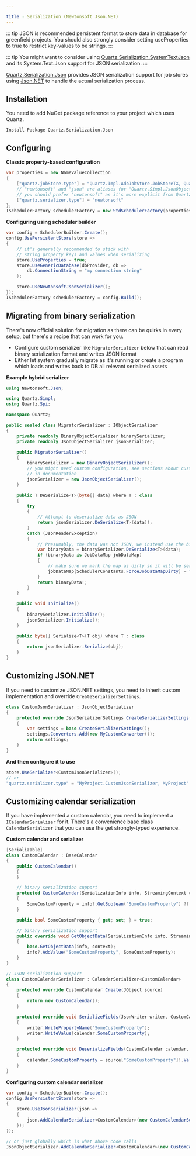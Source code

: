 ```yaml
---

title : Serialization (Newtonsoft Json.NET)
---
```


::: tip
JSON is recommended persistent format to store data in database for greenfield projects.
You should also strongly consider setting useProperties to true to restrict key-values to be strings.
:::

::: tip
You might want to consider using [Quartz.Serialization.SystemTextJson](https://www.nuget.org/packages/Quartz.Serialization.SystemTextJson)
and its System.Text.Json support for JSON serialization.
:::

[Quartz.Serialization.Json](https://www.nuget.org/packages/Quartz.Serialization.Json) provides JSON serialization support for job stores using
[Json.NET](https://www.newtonsoft.com/json) to handle the actual serialization process.

## Installation

You need to add NuGet package reference to your project which uses Quartz.

```shell
Install-Package Quartz.Serialization.Json
```

## Configuring

**Classic property-based configuration**

```csharp
var properties = new NameValueCollection
{
	["quartz.jobStore.type"] = "Quartz.Impl.AdoJobStore.JobStoreTX, Quartz",
	// "newtonsoft" and "json" are aliases for "Quartz.Simpl.JsonObjectSerializer, Quartz.Serialization.Json"
	// you should prefer "newtonsoft" as it's more explicit from Quartz 3.10 onwards
	["quartz.serializer.type"] = "newtonsoft"
};
ISchedulerFactory schedulerFactory = new StdSchedulerFactory(properties);
```

**Configuring using scheduler builder**

```csharp
var config = SchedulerBuilder.Create();
config.UsePersistentStore(store =>
{
    // it's generally recommended to stick with
    // string property keys and values when serializing
    store.UseProperties = true;
    store.UseGenericDatabase(dbProvider, db =>
        db.ConnectionString = "my connection string"
    );

    store.UseNewtonsoftJsonSerializer();
});
ISchedulerFactory schedulerFactory = config.Build();
```

## Migrating from binary serialization

There's now official solution for migration as there can be quirks in every setup, but there's a recipe that can work for you.

* Configure custom serializer like `MigratorSerializer` below that can read binary serialization format and writes JSON format
* Either let system gradually migrate as it's running or create a program which loads and writes back to DB all relevant serialized assets

**Example hybrid serializer**

```csharp
using Newtonsoft.Json;

using Quartz.Simpl;
using Quartz.Spi;

namespace Quartz;

public sealed class MigratorSerializer : IObjectSerializer
{
    private readonly BinaryObjectSerializer binarySerializer;
    private readonly JsonObjectSerializer jsonSerializer;

    public MigratorSerializer()
    {
        binarySerializer = new BinaryObjectSerializer();
        // you might need custom configuration, see sections about customizing
        // in documentation
        jsonSerializer = new JsonObjectSerializer();
    }

    public T DeSerialize<T>(byte[] data) where T : class
    {
        try
        {
            // Attempt to deserialize data as JSON
            return jsonSerializer.DeSerialize<T>(data)!;
        }
        catch (JsonReaderException)
        {
            // Presumably, the data was not JSON, we instead use the binary serializer
            var binaryData = binarySerializer.DeSerialize<T>(data);
            if (binaryData is JobDataMap jobDataMap)
            {
                // make sure we mark the map as dirty so it will be serialized as JSON next time
                jobDataMap[SchedulerConstants.ForceJobDataMapDirty] = "true";
            }
            return binaryData!;
        }
    }

    public void Initialize()
    {
        binarySerializer.Initialize();
        jsonSerializer.Initialize();
    }

    public byte[] Serialize<T>(T obj) where T : class
    {
        return jsonSerializer.Serialize(obj);
    }
}
```

## Customizing JSON.NET

 If you need to customize JSON.NET settings, you need to inherit custom implementation and override `CreateSerializerSettings`.

```csharp
class CustomJsonSerializer : JsonObjectSerializer
{
    protected override JsonSerializerSettings CreateSerializerSettings()
    {
        var settings = base.CreateSerializerSettings();
        settings.Converters.Add(new MyCustomConverter());
        return settings;
    }
}
```

**And then configure it to use**

```csharp
store.UseSerializer<CustomJsonSerializer>();
// or
"quartz.serializer.type" = "MyProject.CustomJsonSerializer, MyProject"
```

## Customizing calendar serialization

If you have implemented a custom calendar, you need to implement a `ICalendarSerializer` for it.
There's a convenience base class `CalendarSerializer` that you can use the get strongly-typed experience.

**Custom calendar and serializer**

```csharp
[Serializable]
class CustomCalendar : BaseCalendar
{
    public CustomCalendar()
    {
    }

    // binary serialization support
    protected CustomCalendar(SerializationInfo info, StreamingContext context) : base(info, context)
    {
        SomeCustomProperty = info?.GetBoolean("SomeCustomProperty") ?? true;
    }

    public bool SomeCustomProperty { get; set; } = true;

    // binary serialization support
    public override void GetObjectData(SerializationInfo info, StreamingContext context)
    {
        base.GetObjectData(info, context);
        info?.AddValue("SomeCustomProperty", SomeCustomProperty);
    }
}

// JSON serialization support
class CustomCalendarSerializer : CalendarSerializer<CustomCalendar>
{
    protected override CustomCalendar Create(JObject source)
    {
        return new CustomCalendar();
    }

    protected override void SerializeFields(JsonWriter writer, CustomCalendar calendar)
    {
        writer.WritePropertyName("SomeCustomProperty");
        writer.WriteValue(calendar.SomeCustomProperty);
    }

    protected override void DeserializeFields(CustomCalendar calendar, JObject source)
    {
        calendar.SomeCustomProperty = source["SomeCustomProperty"]!.Value<bool>();
    }
}
```

**Configuring custom calendar serializer**

```csharp
var config = SchedulerBuilder.Create();
config.UsePersistentStore(store =>
{
    store.UseJsonSerializer(json =>
    {
        json.AddCalendarSerializer<CustomCalendar>(new CustomCalendarSerializer());
    });
});

// or just globally which is what above code calls
JsonObjectSerializer.AddCalendarSerializer<CustomCalendar>(new CustomCalendarSerializer());
```
